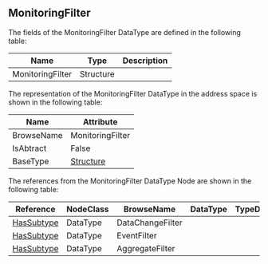 <!-- datatype -->
## MonitoringFilter
<!-- end of description -->
The fields of the MonitoringFilter DataType are defined in the following table:  

|Name|Type|Description|
|---|---|---|
|MonitoringFilter|Structure||

The representation of the MonitoringFilter DataType in the address space is shown in the following table:  

|Name|Attribute|
|---|---|
|BrowseName|MonitoringFilter|
|IsAbtract|False|
|BaseType|[Structure](../../../Part3/DataTypes/Structure/readme.md)|

The references from the MonitoringFilter DataType Node are shown in the following table:  

|Reference|NodeClass|BrowseName|DataType|TypeDefinition|ModellingRule|
|---|---|---|---|---|---|
|[HasSubtype](../../../Part3/ReferenceTypes/HasSubtype/readme.md)|DataType|DataChangeFilter||||
|[HasSubtype](../../../Part3/ReferenceTypes/HasSubtype/readme.md)|DataType|EventFilter||||
|[HasSubtype](../../../Part3/ReferenceTypes/HasSubtype/readme.md)|DataType|AggregateFilter||||

